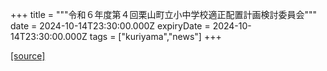 +++
title = """令和６年度第４回栗山町立小中学校適正配置計画検討委員会"""
date = 2024-10-14T23:30:00.000Z
expiryDate = 2024-10-14T23:30:00.000Z
tags = ["kuriyama","news"]
+++


[[source]](https://www.town.kuriyama.hokkaido.jp/site/mirai/28773.html)
